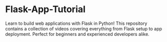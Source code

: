 # Flask-App-Tutorial
Learn to build web applications with Flask in Python! This repository contains a collection of videos covering everything from Flask setup to app deployment. Perfect for beginners and experienced developers alike.
